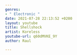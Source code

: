 ```yaml
---
genres:
- " Electronic "
date: 2021-07-28 22:13:52 +0200
layout: youtube
title: Shellshock
artist: Koreless
youtube-url: q60dMVKE_9Y
author: Raul

---
```

